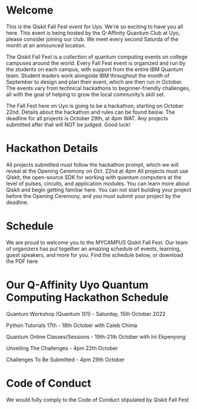 # Welcome
This is the Qiskit Fall Fest event for Uyo. We're so exciting to have you all here. This event is being hosted by the Q-Affinity Quantum Club at Uyo, please consider joining our club. We meet every second Saturda of the month at an announced location.

The Qiskit Fall Fest is a collection of quantum computing events on college campuses around the world. Every Fall Fest event is organized and run by the students on each campus, with support from the entire IBM Quantum team. Student leaders work alongside IBM throughout the month of September to design and plan their event, which are then run in October. The events vary from technical hackathons to beginner-friendly challenges, all with the goal of helping to grow the local community’s skill set.

The Fall Fest here on Uyo is going to be a hackathon, starting on October 22nd. Details about the hackathon and rules can be found below. The deadline for all projects is October 29th, at 4pm WAT. Any projects submitted after that will NOT be judged. Good luck!

# Hackathon Details

All projects submitted must follow the hackathon prompt, which we will reveal at the Opening Ceremony on Oct. 22nd at 4pm
All projects must use Qiskit, the open-source SDK for working with quantum computers at the level of pulses, circuits, and application modules. You can learn more about Qiskit and begin getting familiar here.
You can not start building your project before the Opening Ceremony, and you must submit your project by the deadline.

# Schedule
We are proud to welcome you to the MYCAMPUS Qiskit Fall Fest. Our team of organizers has put together an amazing schedule of events, learning, guest speakers, and more for you. Find the schedule below, or download the PDF here



# Our Q-Affinity Uyo Quantum Computing Hackathon Schedule 

Quantum Workshop (Quantum 101) - Saturday, 15th October 2022

Python Tutorials 17th - 18th October with Caleb Chima

Quantum Online Classes/Sessions - 19th-21th October with Ini Ekpenyong

Unveiling The Challenges - 4pm 22th October

Challenges To Be Submitted  - 4pm 29th October

# Code of Conduct

We would fully comply to the Code of Conduct stipulated by Qiskit Fall Fest

